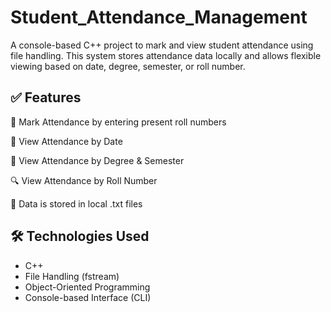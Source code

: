 # Student_Attendance_Management

A console-based C++ project to mark and view student attendance using file handling. This system stores attendance data locally and allows flexible viewing based on date, degree, semester, or roll number.

## ✅ Features

 📝  Mark Attendance by entering present roll numbers
 
 📅  View Attendance by Date
 
 🧾 View Attendance by Degree & Semester
 
 🔍  View Attendance by Roll Number
 
 📄 Data is stored in local .txt files 


## 🛠 Technologies Used

- C++
- File Handling (fstream)
- Object-Oriented Programming
- Console-based Interface (CLI)

